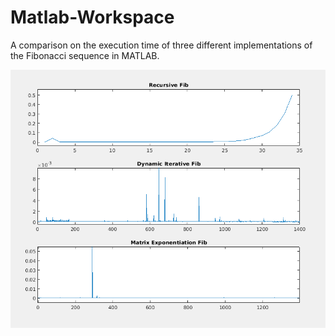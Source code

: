 # Matlab-Workspace
A comparison on the execution time of three different implementations of the Fibonacci sequence in MATLAB.

![Alt text](data.PNG?raw=true "Comparison chart")
